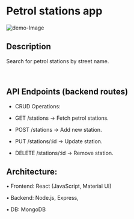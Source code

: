 # Petrol stations app

<img src="" alt="demo-Image" margin="auto 0px" />

## Description

Search for petrol stations by street name.

<br>


## API Endpoints (backend routes)

- CRUD Operations:

- GET /stations → Fetch petrol stations.

- POST /stations → Add new station.

- PUT /stations/:id → Update station.

- DELETE /stations/:id → Remove station.

## Architecture:

• Frontend: React (JavaScript, Material UI)

• Backend: Node.js, Express,
 
• DB: MongoDB





